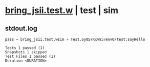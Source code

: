 # [bring_jsii.test.w](../../../../../examples/tests/valid/bring_jsii.test.w) | test | sim

## stdout.log
```log
pass ─ bring_jsii.test.wsim » Test.oyOS7Rxv95/env0/test:sayHello

Tests 1 passed (1)
Snapshots 1 skipped
Test Files 1 passed (1)
Duration <DURATION>
```


